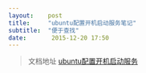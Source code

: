 ```yaml
---
layout:    post
title:     "ubuntu配置开机启动服务笔记"
subtitle:  "便于查找"
date:       2015-12-20 17:50
---
```


> 文档地址 [ubuntu配置开机启动服务](http://blog.csdn.net/dante_k7/article/details/7213151) 

